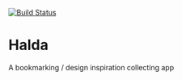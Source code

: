 [![Build Status](https://travis-ci.org/k2052/halda.svg?branch=master)](https://travis-ci.org/k2052/halda)

# Halda

A bookmarking / design inspiration collecting app
